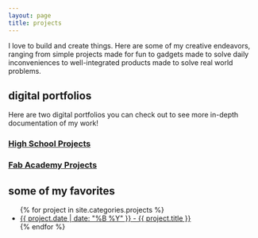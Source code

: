 ```yaml
---
layout: page
title: projects
---
```


I love to build and create things. Here are some of my creative endeavors, ranging from simple projects made for fun to gadgets made to solve daily inconveniences to well-integrated products made to solve real world problems.

## digital portfolios

<div class = "digital-portfolios">
  <p>
  Here are two digital portfolios you can check out to see more in-depth documentation of my work!
  </p>
  <div class = "high-school-digital-portfolio">
    <h3><a href = "https://sites.google.com/charlottelatin.org/elaineliudigitalportfolio/home">High School Projects</a></h3>
  </div>
  <div class = "fabacademy-digital-portfolio">
    <h3><a href = "http://fabacademy.org/2020/labs/charlotte/students/elaine-liu/">Fab Academy Projects</a></h3>
  </div>

## some of my favorites
</div>
<ul>
  {% for project in site.categories.projects %}
    <li><a href = "{{ project.url }}">{{ project.date | date: "%B %Y" }} - {{ project.title }}</a></li>
    <!-- <ul> -->
      <!-- {% for post in tag[1] %} -->
    <!-- <li><a href="{{ project.url }}">{{ project.date | date: "%B %Y" }} - {{ project.title }}</a></li> -->
      <!-- {% endfor %} -->
    <!-- </ul> -->
  {% endfor %}
</ul> 

